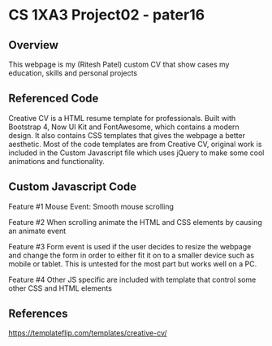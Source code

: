 # CS 1XA3 Project02 - pater16
## Overview
This webpage is my (Ritesh Patel) custom CV that show cases my education, skills and personal projects


## Referenced Code

Creative CV is a HTML resume template for professionals. Built with Bootstrap 4, Now UI Kit and FontAwesome, which contains a modern design. It also contains CSS templates that gives the webpage a better aesthetic. Most of the code templates are from Creative CV, original work is included in the Custom Javascript file which uses jQuery to make some cool animations and functionality.


## Custom Javascript Code

Feature #1 Mouse Event: Smooth mouse scrolling

Feature #2 When scrolling animate the HTML and CSS elements by causing an animate event

Feature #3 Form event is used if the user decides to resize the webpage and change the form in order to either fit it on to a smaller device such as mobile or tablet. This is untested for the most part but works well on a PC. 

Feature #4 Other JS specific are included with template that control some other CSS and HTML elements


## References
https://templateflip.com/templates/creative-cv/
